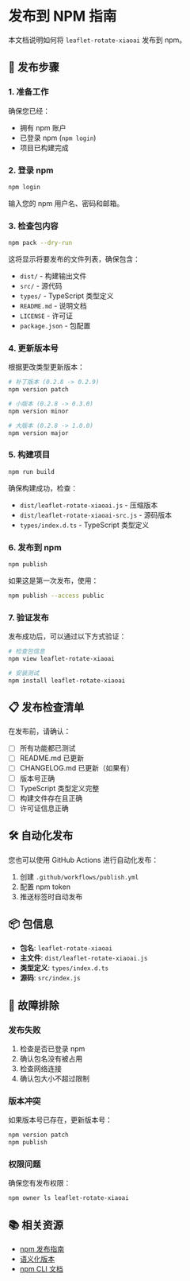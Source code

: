 # 发布到 NPM 指南

本文档说明如何将 `leaflet-rotate-xiaoai` 发布到 npm。

## 🚀 发布步骤

### 1. 准备工作

确保您已经：

-   拥有 npm 账户
-   已登录 npm (`npm login`)
-   项目已构建完成

### 2. 登录 npm

```bash
npm login
```

输入您的 npm 用户名、密码和邮箱。

### 3. 检查包内容

```bash
npm pack --dry-run
```

这将显示将要发布的文件列表，确保包含：

-   `dist/` - 构建输出文件
-   `src/` - 源代码
-   `types/` - TypeScript 类型定义
-   `README.md` - 说明文档
-   `LICENSE` - 许可证
-   `package.json` - 包配置

### 4. 更新版本号

根据更改类型更新版本：

```bash
# 补丁版本 (0.2.8 -> 0.2.9)
npm version patch

# 小版本 (0.2.8 -> 0.3.0)
npm version minor

# 大版本 (0.2.8 -> 1.0.0)
npm version major
```

### 5. 构建项目

```bash
npm run build
```

确保构建成功，检查：

-   `dist/leaflet-rotate-xiaoai.js` - 压缩版本
-   `dist/leaflet-rotate-xiaoai-src.js` - 源码版本
-   `types/index.d.ts` - TypeScript 类型定义

### 6. 发布到 npm

```bash
npm publish
```

如果这是第一次发布，使用：

```bash
npm publish --access public
```

### 7. 验证发布

发布成功后，可以通过以下方式验证：

```bash
# 检查包信息
npm view leaflet-rotate-xiaoai

# 安装测试
npm install leaflet-rotate-xiaoai
```

## 📋 发布检查清单

在发布前，请确认：

-   [ ] 所有功能都已测试
-   [ ] README.md 已更新
-   [ ] CHANGELOG.md 已更新（如果有）
-   [ ] 版本号正确
-   [ ] TypeScript 类型定义完整
-   [ ] 构建文件存在且正确
-   [ ] 许可证信息正确

## 🛠️ 自动化发布

您也可以使用 GitHub Actions 进行自动化发布：

1. 创建 `.github/workflows/publish.yml`
2. 配置 npm token
3. 推送标签时自动发布

## 📦 包信息

-   **包名**: `leaflet-rotate-xiaoai`
-   **主文件**: `dist/leaflet-rotate-xiaoai.js`
-   **类型定义**: `types/index.d.ts`
-   **源码**: `src/index.js`

## 🔧 故障排除

### 发布失败

1. 检查是否已登录 npm
2. 确认包名没有被占用
3. 检查网络连接
4. 确认包大小不超过限制

### 版本冲突

如果版本号已存在，更新版本号：

```bash
npm version patch
npm publish
```

### 权限问题

确保您有发布权限：

```bash
npm owner ls leaflet-rotate-xiaoai
```

## 📚 相关资源

-   [npm 发布指南](https://docs.npmjs.com/packages-and-modules/contributing-packages-to-the-registry)
-   [语义化版本](https://semver.org/lang/zh-CN/)
-   [npm CLI 文档](https://docs.npmjs.com/cli/v8/commands/npm-publish)
